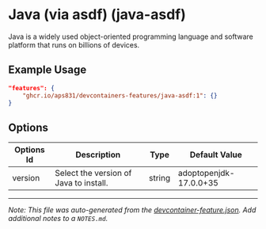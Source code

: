 
# Java (via asdf) (java-asdf)

Java is a widely used object-oriented programming language and software platform that runs on billions of devices.

## Example Usage

```json
"features": {
    "ghcr.io/aps831/devcontainers-features/java-asdf:1": {}
}
```

## Options

| Options Id | Description | Type | Default Value |
|-----|-----|-----|-----|
| version | Select the version of Java to install. | string | adoptopenjdk-17.0.0+35 |



---

_Note: This file was auto-generated from the [devcontainer-feature.json](https://github.com/aps831/devcontainers-features/blob/main/src/java-asdf/devcontainer-feature.json).  Add additional notes to a `NOTES.md`._
